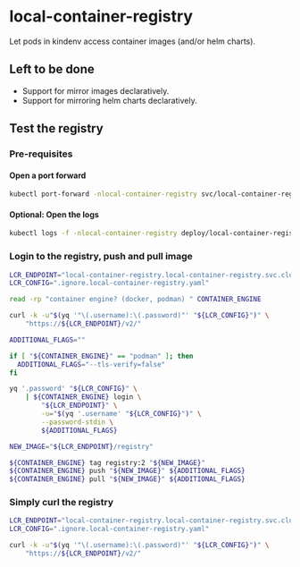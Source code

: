 # local-container-registry

Let pods in kindenv access container images (and/or helm charts).

## Left to be done

- Support for mirror images declaratively.
- Support for mirroring helm charts declaratively.

## Test the registry

### Pre-requisites

#### Open a port forward

```bash
kubectl port-forward -nlocal-container-registry svc/local-container-registry 5000:5000
```

#### Optional: Open the logs

```bash
kubectl logs -f -nlocal-container-registry deploy/local-container-registry
```

### Login to the registry, push and pull image

```bash
LCR_ENDPOINT="local-container-registry.local-container-registry.svc.cluster.local:5000"
LCR_CONFIG=".ignore.local-container-registry.yaml"

read -rp "container engine? (docker, podman) " CONTAINER_ENGINE

curl -k -u"$(yq '"\(.username):\(.password)"' "${LCR_CONFIG}")" \
    "https://${LCR_ENDPOINT}/v2/"

ADDITIONAL_FLAGS=""

if [ "${CONTAINER_ENGINE}" == "podman" ]; then
  ADDITIONAL_FLAGS="--tls-verify=false"
fi

yq '.password' "${LCR_CONFIG}" \
    | ${CONTAINER_ENGINE} login \
        "${LCR_ENDPOINT}" \
        -u="$(yq '.username' "${LCR_CONFIG}")" \
        --password-stdin \
        ${ADDITIONAL_FLAGS}

NEW_IMAGE="${LCR_ENDPOINT}/registry"

${CONTAINER_ENGINE} tag registry:2 "${NEW_IMAGE}"
${CONTAINER_ENGINE} push "${NEW_IMAGE}" ${ADDITIONAL_FLAGS}
${CONTAINER_ENGINE} pull "${NEW_IMAGE}" ${ADDITIONAL_FLAGS}
```

### Simply curl the registry

```bash
LCR_ENDPOINT="local-container-registry.local-container-registry.svc.cluster.local:5000"
LCR_CONFIG=".ignore.local-container-registry.yaml"

curl -k -u"$(yq '"\(.username):\(.password)"' "${LCR_CONFIG}")" \
    "https://${LCR_ENDPOINT}/v2/"
```
